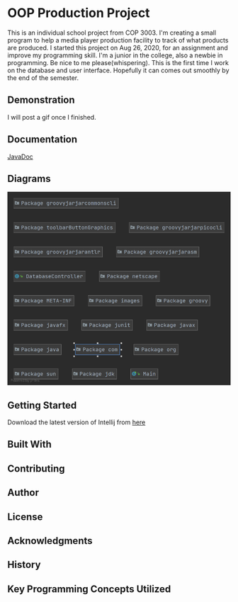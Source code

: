# OOP Production Project
This is an individual school project from COP 3003. I'm creating a small program to help a media player production facility to track of what products are produced.
I started this project on Aug 26, 2020, for an assignment and improve my programming skill. 
I'm a junior in the college, also a newbie in programming. Be nice to me please(whispering).
This is the first time I work on the database and user interface. Hopefully it can comes out smoothly by the end of the semester.
## Demonstration
I will post a gif once I finished.
## Documentation
[JavaDoc](https://github.com/McMei/GradleProject/blob/master/index.html)

## Diagrams
![image 1](https://github.com/McMei/GradleProject/blob/master/Top-Level%20Package.png)

## Getting Started
Download the latest version of Intellij from [here](https://www.jetbrains.com/idea/download/#section=windows)

## Built With


## Contributing


## Author


## License


## Acknowledgments


## History


## Key Programming Concepts Utilized

